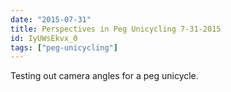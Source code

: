 ```yaml
---
date: "2015-07-31"
title: Perspectives in Peg Unicycling 7-31-2015
id: IyUWsEkvx_0
tags: ["peg-unicycling"]
---
```


Testing out camera angles for a peg unicycle.

